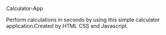 Calculator-App

Perform calculations in seconds by using this simple calculator application.Created by HTML CSS and Javascript.
